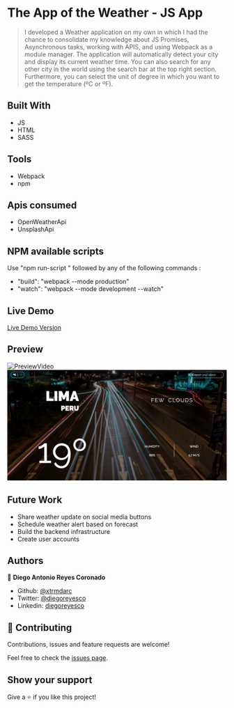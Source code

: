 # The App of the Weather - JS App

> I developed a Weather application on my own in which I had the chance to consolidate my knowledge about JS Promises, Asynchronous tasks, working with APIS, and using Webpack as a module manager. The application will automatically detect your city and display its current weather time. You can also search for any other city in the world using the search bar at the top right section. Furthermore, you can select the unit of degree in which  you want to get the temperature (ºC or ºF).

## Built With

- JS
- HTML
- SASS

## Tools

- Webpack
- npm

## Apis consumed
- OpenWeatherApi
- UnsplashApi

## NPM available scripts
Use "npm run-script " followed by any of the following commands : 

- "build": "webpack --mode production"
- "watch": "webpack --mode development --watch"

## Live Demo

[Live Demo Version](https://rawcdn.githack.com/xtrmdarc/weather-app/8ad493eef7012ab03688cb6d512e7db52030ce4d/dist/index.html)

## Preview
![PreviewVideo](https://user-images.githubusercontent.com/40712459/84867116-98878500-b072-11ea-9037-b90fd25a4aeb.gif)
![Preview](./preview.png)

## Future Work

- Share weather update on social media buttons
- Schedule weather alert based on forecast
- Build the backend infrastructure
- Create user accounts

## Authors

👤 **Diego Antonio Reyes Coronado**

- Github: [@xtrmdarc](https://github.com/xtrmdarc)
- Twitter: [@diegoreyesco](https://twitter.com/DiegoAn91629127)
- Linkedin: [diegoreyesco](https://www.linkedin.com/in/diego-reyes-coronado)

## 🤝 Contributing

Contributions, issues and feature requests are welcome!

Feel free to check the [issues page](https://github.com/bren2102/To-do-list/issues).

## Show your support

Give a ⭐️ if you like this project!
